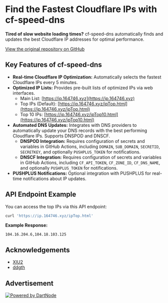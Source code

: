 # Find the Fastest Cloudflare IPs with cf-speed-dns

**Tired of slow website loading times?** cf-speed-dns automatically finds and updates the best Cloudflare IP addresses for optimal performance.

[View the original repository on GitHub](https://github.com/ZhiXuanWang/cf-speed-dns)

## Key Features of cf-speed-dns

*   **Real-time Cloudflare IP Optimization:** Automatically selects the fastest Cloudflare IPs every 5 minutes.
*   **Optimized IP Lists:** Provides pre-built lists of optimized IPs via web interfaces.
    *   Main List: [https://ip.164746.xyz](https://ip.164746.xyz)
    *   Top IPs (Default): [https://ip.164746.xyz/ipTop.html](https://ip.164746.xyz/ipTop.html)
    *   Top 10 IPs: [https://ip.164746.xyz/ipTop10.html](https://ip.164746.xyz/ipTop10.html)
*   **Automated DNS Updates:** Integrates with DNS providers to automatically update your DNS records with the best performing Cloudflare IPs.  Supports DNSPOD and DNSCF.
    *   **DNSPOD Integration:**  Requires configuration of secrets and variables in GitHub Actions, including `DOMAIN`, `SUB_DOMAIN`, `SECRETID`, `SECRETKEY`, and optionally `PUSHPLUS_TOKEN` for notifications.
    *   **DNSCF Integration:** Requires configuration of secrets and variables in GitHub Actions, including `CF_API_TOKEN`, `CF_ZONE_ID`, `CF_DNS_NAME`, and optionally `PUSHPLUS_TOKEN` for notifications.
*   **PUSHPLUS Notifications:** Optional integration with PUSHPLUS for real-time notifications about IP updates.

## API Endpoint Example

You can access the top IPs via this API endpoint:

```bash
curl 'https://ip.164746.xyz/ipTop.html'
```

**Example Response:**

```
104.16.204.6,104.18.103.125
```

## Acknowledgements

*   [XIU2](https://github.com/XIU2/CloudflareSpeedTest)
*   [ddgth](https://github.com/ddgth/cf2dns)

## Advertisement
[![Powered by DartNode](https://dartnode.com/branding/DN-Open-Source-sm.png)](https://dartnode.com "Powered by DartNode - Free VPS for Open Source")